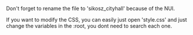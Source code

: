 Don't forget to rename the file to 'sikosz_cityhall' because of the NUI.

If you want to modify the CSS, you can easily just open 'style.css' and just change the variables in the :root, you dont need to search each one.
